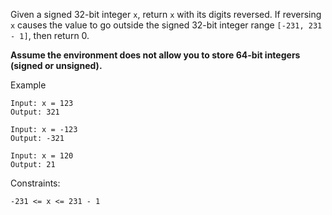 Given a signed 32-bit integer `x`, return `x` with its digits reversed. If reversing `x` causes the value to go outside the signed 32-bit integer range `[-231, 231 - 1]`, then return 0.

**Assume the environment does not allow you to store 64-bit integers (signed or unsigned).**

Example

```
Input: x = 123
Output: 321
```

```
Input: x = -123
Output: -321
```

```
Input: x = 120
Output: 21
```

Constraints:

```
-231 <= x <= 231 - 1
```
